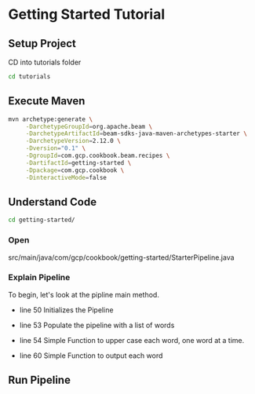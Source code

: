 # Getting Started Tutorial

## Setup Project
CD into tutorials folder
```bash
cd tutorials
```

## Execute Maven
```bash
mvn archetype:generate \
     -DarchetypeGroupId=org.apache.beam \
     -DarchetypeArtifactId=beam-sdks-java-maven-archetypes-starter \
     -DarchetypeVersion=2.12.0 \
     -Dversion="0.1" \
     -DgroupId=com.gcp.cookbook.beam.recipes \
     -DartifactId=getting-started \
     -Dpackage=com.gcp.cookbook \
     -DinteractiveMode=false
```

## Understand Code
```bash
cd getting-started/
```
### Open 
<walkthrough-editor-open-file 
filePath="/beamcookbook/tutorials/getting-started/src/main/java/com/gcp/cookbook/StarterPipeline.java">src/main/java/com/gcp/cookbook/getting-started/StarterPipeline.java</walkthrough-editor-open-file>


### Explain Pipeline
To begin, let's look at the pipline main method. 
- <walkthrough-editor-select-line
filePath="/beamcookbook/tutorials/getting-started/src/main/java/com/gcp/cookbook/StarterPipeline.java"
startLine="49" startCharacterOffset="4" 
endLine="51" endCharacterOffset="52">line 50</walkthrough-editor-select-line>
Initializes the Pipeline
 
- <walkthrough-editor-select-line
filePath="/beamcookbook/tutorials/getting-started/src/main/java/com/gcp/cookbook/StarterPipeline.java"
startLine="52" startCharacterOffset="4" 
endLine="52" endCharacterOffset="80">line 53</walkthrough-editor-select-line>
Populate the pipeline with a list of words

- <walkthrough-editor-select-line
filePath="/beamcookbook/tutorials/getting-started/src/main/java/com/gcp/cookbook/StarterPipeline.java"
startLine="53" startCharacterOffset="4" 
endLine="58" endCharacterOffset="80">line 54</walkthrough-editor-select-line>
Simple Function to upper case each word, one word at a time.
 
- <walkthrough-editor-select-line
filePath="/beamcookbook/tutorials/getting-started/src/main/java/com/gcp/cookbook/StarterPipeline.java"
startLine="59" startCharacterOffset="4" 
endLine="64" endCharacterOffset="80">line 60</walkthrough-editor-select-line>
Simple Function to output each word
 



## Run Pipeline

    